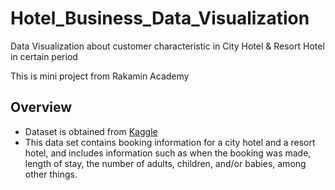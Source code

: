 # Hotel_Business_Data_Visualization
Data Visualization about customer characteristic in City Hotel &amp; Resort Hotel in certain period 

This is mini project from Rakamin Academy

## Overview

 - Dataset is obtained from [Kaggle](https://www.kaggle.com/datasets/jessemostipak/hotel-booking-demand) 
 - This data set contains booking information for a city hotel and a resort hotel, and includes information such as when the booking was made, length of stay, the number of adults, children, and/or babies, among other things.
